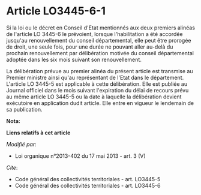 # Article LO3445-6-1

Si la loi ou le décret en Conseil d'Etat mentionnés aux deux premiers alinéas de l'article LO 3445-6 le prévoient, lorsque
l'habilitation a été accordée jusqu'au renouvellement du conseil départemental, elle peut être prorogée de droit, une seule
fois, pour une durée ne pouvant aller au-delà du prochain renouvellement par délibération motivée du conseil départemental
adoptée dans les six mois suivant son renouvellement.

La délibération prévue au premier alinéa du présent article est transmise au Premier ministre ainsi qu'au représentant de
l'Etat dans le département. L'article LO 3445-5 est applicable à cette délibération. Elle est publiée au Journal officiel
dans le mois suivant l'expiration du délai de recours prévu au même article LO 3445-5 ou la date à laquelle la délibération
devient exécutoire en application dudit article. Elle entre en vigueur le lendemain de sa publication.

**Nota:**



**Liens relatifs à cet article**

_Modifié par_:

  - Loi organique n°2013-402 du 17 mai 2013 - art. 3 (V)

_Cite_:

  - Code général des collectivités territoriales - art. LO3445-5
  - Code général des collectivités territoriales - art. LO3445-6
